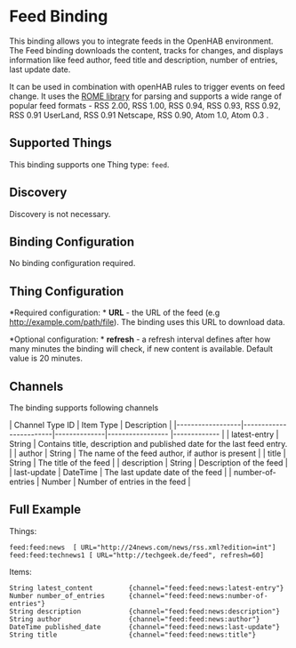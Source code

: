 # Feed Binding

This binding allows you to integrate feeds in the OpenHAB environment.
The Feed binding downloads the content, tracks for changes, and displays information like feed author, feed title and description, number of entries, last update date.

It can be used in combination with openHAB rules to trigger events on feed change.
It uses the [ROME library](http://rometools.github.io/rome/index.html) for parsing and supports a wide range of popular feed formats - RSS 2.00, RSS 1.00, RSS 0.94, RSS 0.93, RSS 0.92, RSS 0.91 UserLand, RSS 0.91 Netscape, RSS 0.90, Atom 1.0, Atom 0.3 .

## Supported Things

This binding supports one Thing type: ``feed``. 

## Discovery

Discovery is not necessary.

## Binding Configuration

No binding configuration required.

## Thing Configuration

*Required configuration:
    * **URL** - the URL of the feed (e.g http://example.com/path/file). The binding uses this URL to download data.
    
*Optional configuration:
    * **refresh** - a refresh interval defines after how many minutes the binding will check, if new content is available. Default value is 20 minutes.
    
## Channels

The binding supports following channels

| Channel Type ID | Item Type    | Description  | 
|------------------|------------------------|--------------|----------------- |------------- |
| latest-entry | String       | Contains title, description and published date for the last feed entry. |
| author | String       | The name of the feed author, if author is present |
| title | String       | The title of the feed |
| description | String       | Description of the feed |
| last-update | DateTime       | The last update date of the feed |
| number-of-entries | Number       | Number of entries in the feed |

## Full Example

Things:
```
feed:feed:news  [ URL="http://24news.com/news/rss.xml?edition=int"]
feed:feed:technews1 [ URL="http://techgeek.de/feed", refresh=60] 
```
Items:
```
String latest_content         {channel="feed:feed:news:latest-entry"}
Number number_of_entries      {channel="feed:feed:news:number-of-entries"}
String description            {channel="feed:feed:news:description"}
String author                 {channel="feed:feed:news:author"}
DateTime published_date       {channel="feed:feed:news:last-update"}
String title                  {channel="feed:feed:news:title"}

```
